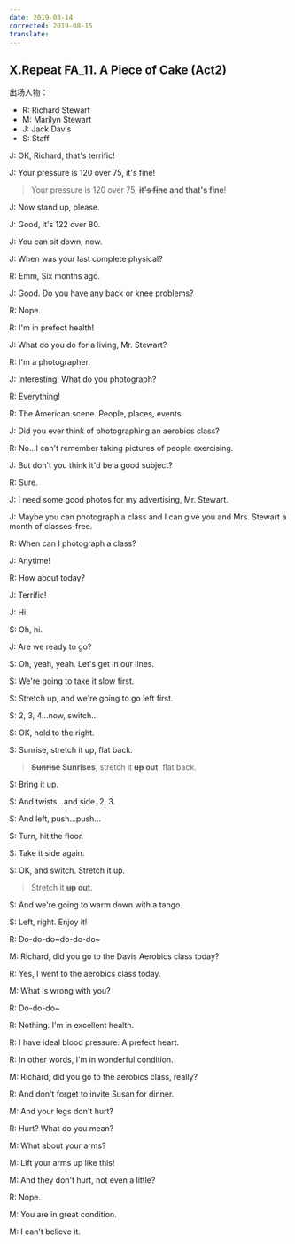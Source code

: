 ```yaml
---
date: 2019-08-14
corrected: 2019-08-15
translate:
---
```


## X.Repeat FA_11. A Piece of Cake (Act2)

出场人物：

- R: Richard Stewart
- M: Marilyn Stewart
- J: Jack Davis
- S: Staff

J: OK, Richard, that's terrific!

J: Your pressure is 120 over 75, it's fine!

> Your pressure is 120 over 75, **~~it's fine~~ and that's fine**!

J: Now stand up, please.

J: Good, it's 122 over 80.

J: You can sit down, now.

J: When was your last complete physical?

R: Emm, Six months ago.

J: Good. Do you have any back or knee problems?

R: Nope.

R: I'm in prefect health!

J: What do you do for a living, Mr. Stewart?

R: I'm a photographer.

J: Interesting! What do you photograph?

R: Everything!

R: The American scene. People, places, events.

J: Did you ever think of photographing an aerobics class?

R: No...I can't remember taking pictures of people exercising.

J: But don't you think it'd be a good subject?

R: Sure.

J: I need some good photos for my advertising, Mr. Stewart.

J: Maybe you can photograph a class and I can give you and Mrs. Stewart a month of classes-free.

R: When can I photograph a class?

J: Anytime!

R: How about today?

J: Terrific!

J: Hi.

S: Oh, hi.

J: Are we ready to go?

S: Oh, yeah, yeah. Let's get in our lines.

S: We're going to take it slow first.

S: Stretch up, and we're going to go left first.

S: 2, 3, 4...now, switch...

S: OK, hold to the right.

S: Sunrise, stretch it up, flat back.

> **~~Sunrise~~ Sunrises**, stretch it **~~up~~ out**, flat back.

S: Bring it up.

S: And twists...and side..2, 3.

S: And left, push...push...

S: Turn, hit the floor.

S: Take it side again.

S: OK, and switch. Stretch it up.

> Stretch it **~~up~~ out**.

S: And we're going to warm down with a tango.

S: Left, right. Enjoy it!

R: Do-do-do~do-do-do~

M: Richard, did you go to the Davis Aerobics class today?

R: Yes, I went to the aerobics class today.

M: What is wrong with you?

R: Do-do-do~

R: Nothing. I'm in excellent health.

R: I have ideal blood pressure. A prefect heart.

R: In other words, I'm in wonderful condition.

M: Richard, did you go to the aerobics class, really?

R: And don't forget to invite Susan for dinner.

M: And your legs don't hurt?

R: Hurt? What do you mean?

M: What about your arms?

M: Lift your arms up like this!

M: And they don't hurt, not even a little?

R: Nope.

M: You are in great condition.

M: I can't believe it.

